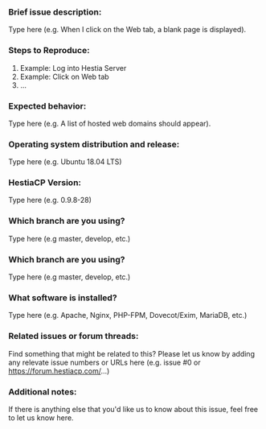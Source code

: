 ### Brief issue description:
Type here (e.g. When I click on the Web tab, a blank page is displayed).

### Steps to Reproduce:
1. Example: Log into Hestia Server
2. Example: Click on Web tab
3. ...

### Expected behavior:
Type here (e.g. A list of hosted web domains should appear).

### Operating system distribution and release:
Type here (e.g. Ubuntu 18.04 LTS)

### HestiaCP Version:
Type here (e.g. 0.9.8-28)

### Which branch are you using?
Type here (e.g master, develop, etc.)

### Which branch are you using?
Type here (e.g master, develop, etc.)

### What software is installed?
Type here (e.g. Apache, Nginx, PHP-FPM, Dovecot/Exim, MariaDB, etc.)

### Related issues or forum threads:
Find something that might be related to this? Please let us know by adding any relevate issue numbers or URLs here (e.g. issue #0 or https://forum.hestiacp.com/...)

### Additional notes:
If there is anything else that you'd like us to know about this issue, feel free to let us know here.

